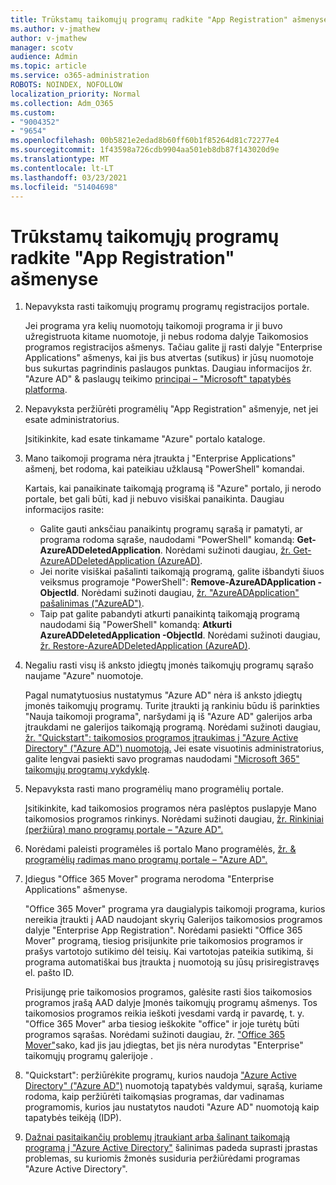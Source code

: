 ```yaml
---
title: Trūkstamų taikomųjų programų radkite "App Registration" ašmenyse
ms.author: v-jmathew
author: v-jmathew
manager: scotv
audience: Admin
ms.topic: article
ms.service: o365-administration
ROBOTS: NOINDEX, NOFOLLOW
localization_priority: Normal
ms.collection: Adm_O365
ms.custom:
- "9004352"
- "9654"
ms.openlocfilehash: 00b5821e2edad8b60ff60b1f85264d81c72277e4
ms.sourcegitcommit: 1f43598a726cdb9904aa501eb8db87f143020d9e
ms.translationtype: MT
ms.contentlocale: lt-LT
ms.lasthandoff: 03/23/2021
ms.locfileid: "51404698"
---
```

# <a name="find-missing-applications-on-app-registration-blade"></a>Trūkstamų taikomųjų programų radkite "App Registration" ašmenyse

1. Nepavyksta rasti taikomųjų programų programų registracijos portale.

    Jei programa yra kelių nuomotojų taikomoji programa ir ji buvo užregistruota kitame nuomotoje, ji nebus rodoma dalyje Taikomosios programos registracijos ašmenys. Tačiau galite jį rasti dalyje "Enterprise Applications" ašmenys, kai jis bus atvertas (sutikus) ir jūsų nuomotoje bus sukurtas pagrindinis paslaugos punktas. Daugiau informacijos žr. "Azure AD" & paslaugų teikimo [principai – "Microsoft" tapatybės platforma](https://docs.microsoft.com/azure/active-directory/develop/app-objects-and-service-principals).
2. Nepavyksta peržiūrėti programėlių "App Registration" ašmenyje, net jei esate administratorius.

    Įsitikinkite, kad esate tinkamame "Azure" portalo kataloge.
3. Mano taikomoji programa nėra įtraukta į "Enterprise Applications" ašmenį, bet rodoma, kai pateikiau užklausą "PowerShell" komandai.

    Kartais, kai panaikinate taikomąją programą iš "Azure" portalo, ji nerodo portale, bet gali būti, kad ji nebuvo visiškai panaikinta. Daugiau informacijos rasite:
    - Galite gauti anksčiau panaikintų programų sąrašą ir pamatyti, ar programa rodoma sąraše, naudodami "PowerShell" komandą: **Get-AzureADDeletedApplication**. Norėdami sužinoti daugiau, [žr. Get-AzureADDeletedApplication (AzureAD)](https://docs.microsoft.com/powershell/module/azuread/get-azureaddeletedapplication).
    - Jei norite visiškai pašalinti taikomąją programą, galite išbandyti šiuos veiksmus programoje "PowerShell": **Remove-AzureADApplication -ObjectId**. Norėdami sužinoti daugiau, [žr. "AzureADApplication" pašalinimas ("AzureAD")](https://docs.microsoft.com/powershell/module/azuread/remove-azureadapplication).
    - Taip pat galite pabandyti atkurti panaikintą taikomąją programą naudodami šią "PowerShell" komandą: **Atkurti AzureADDeletedApplication -ObjectId**. Norėdami sužinoti daugiau, [žr. Restore-AzureADDeletedApplication (AzureAD)](https://docs.microsoft.com/powershell/module/azuread/restore-azureaddeletedapplication).
4. Negaliu rasti visų iš anksto įdiegtų įmonės taikomųjų programų sąrašo naujame "Azure" nuomotoje.

    Pagal numatytuosius nustatymus "Azure AD" nėra iš anksto įdiegtų įmonės taikomųjų programų. Turite įtraukti ją rankiniu būdu iš parinkties "Nauja taikomoji programa", naršydami ją iš "Azure AD" galerijos arba įtraukdami ne galerijos taikomąją programą. Norėdami sužinoti daugiau, [žr. "Quickstart": taikomosios programos įtraukimas į "Azure Active Directory" ("Azure AD") nuomotoją.](https://docs.microsoft.com/azure/active-directory/manage-apps/add-application-portal)
    Jei esate visuotinis administratorius, galite lengvai pasiekti savo programas naudodami ["Microsoft 365" taikomųjų programų vykdyklę](https://docs.microsoft.com/microsoft-365/admin/manage/customize-the-app-launcher).
5. Nepavyksta rasti mano programėlių mano programėlių portale.

    Įsitikinkite, kad taikomosios programos nėra paslėptos puslapyje Mano taikomosios programos rinkinys. Norėdami sužinoti daugiau, [žr. Rinkiniai (peržiūra) mano programų portale – "Azure AD".](https://docs.microsoft.com/azure/active-directory/user-help/my-apps-portal-user-collections)
6. Norėdami paleisti programėles iš portalo Mano programėlės, [žr. & programėlių radimas mano programų portale – "Azure AD".](https://docs.microsoft.com/azure/active-directory/user-help/my-apps-portal-end-user-access)
7. Įdiegus "Office 365 Mover" programa nerodoma "Enterprise Applications" ašmenyse.

    "Office 365 Mover" programa yra daugialypis taikomoji programa, kurios nereikia įtraukti į AAD naudojant skyrių Galerijos taikomosios programos dalyje "Enterprise App Registration". Norėdami pasiekti "Office 365 Mover" programą, tiesiog prisijunkite prie taikomosios programos ir prašys vartotojo sutikimo dėl teisių. Kai vartotojas pateikia sutikimą, ši programa automatiškai bus įtraukta į nuomotoją su jūsų prisiregistravęs el. pašto ID.

    Prisijungę prie taikomosios programos, galėsite rasti šios taikomosios programos įrašą AAD dalyje Įmonės taikomųjų programų ašmenys. Tos taikomosios programos reikia ieškoti įvesdami vardą ir pavardę, t. y. "Office 365 Mover" arba tiesiog ieškokite "office" ir joje turėtų būti programos sąrašas. Norėdami sužinoti daugiau, žr. ["Office 365 Mover"](https://docs.microsoft.com/answers/questions/30186/office-365-mover-says-its-already-installed-but-it.html)sako, kad jis jau įdiegtas, bet jis nėra nurodytas "Enterprise" taikomųjų programų galerijoje .
8. "Quickstart": peržiūrėkite programų, kurios naudoja ["Azure Active Directory" ("Azure AD")](https://docs.microsoft.com/azure/active-directory/manage-apps/view-applications-portal) nuomotoją tapatybės valdymui, sąrašą, kuriame rodoma, kaip peržiūrėti taikomąsias programas, dar vadinamas programomis, kurios jau nustatytos naudoti "Azure AD" nuomotoją kaip tapatybės teikėją (IDP).
9. [Dažnai pasitaikančių problemų įtraukiant arba šalinant taikomąją programą į "Azure Active Directory"](https://docs.microsoft.com/azure/active-directory/manage-apps/troubleshoot-adding-apps) šalinimas padeda suprasti įprastas problemas, su kuriomis žmonės susiduria peržiūrėdami programas "Azure Active Directory".
